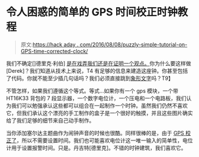 # 令人困惑的简单的 GPS 时间校正时钟教程

> 原文:[https://hack aday . com/2016/08/08/puzzly-simple-tutorial-on-GPS-time-corrected-clock/](https://hackaday.com/2016/08/08/puzzlingly-simple-tutorial-on-gps-time-corrected-clock/)

我们不确定[]德里克·利伯] [是在戏弄我们还是在证明一个观点。](http://revenanteagle.org/checksix/zelda/)你为什么要这样做[Derek]？我们知道从技术上来说，T4 有足够的信息来建造这座钟。你甚至包括了代码。你就不能至少插几句话吗？我们必须直接跳到[象形文字](http://www.goodreads.com/quotes/290233-what-are-letters-kinda-like-mediaglyphics-except-they-re-all-black)吗？T9】

不管怎样，如果我们遵循这个等式。等式…如果你有一个 gps 模块，一个带 HT16K33 背包的 7 段显示器，一个数字电位计，一个压电和一个电路板，我们认为我们可以勉强承认这些都可以组合在一起制作一个时钟。虽然我们仍然不喜欢它，但我们承认这个漂亮的手工制作的盒子是一个很好的触摸，并且这些图片确实给了我们足够的细节来自己动手制作。

当你添加塞尔达主题曲作为闹钟声音的时候也很酷。同样很棒的是，由于 [GPS 校正了](http://hackaday.com/2013/11/01/heatkit-clock-updated-with-a-pic32-and-gps/)，所以不需要设置时间。我们也可能喜欢电位计这一唯一输入的简单性，电位计用于设置报警时间。只是。丹吉特[德里克]。不错的时钟建筑，我们喜欢它。